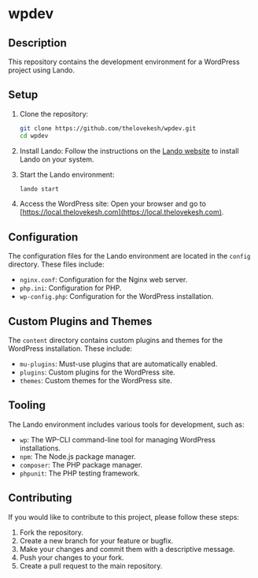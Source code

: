 # wpdev

## Description

This repository contains the development environment for a WordPress project using Lando.

## Setup

1. Clone the repository:
   ```sh
   git clone https://github.com/thelovekesh/wpdev.git
   cd wpdev
   ```

2. Install Lando:
   Follow the instructions on the [Lando website](https://docs.lando.dev/basics/installation.html) to install Lando on your system.

3. Start the Lando environment:
   ```sh
   lando start
   ```

4. Access the WordPress site:
   Open your browser and go to [https://local.thelovekesh.com](https://local.thelovekesh.com).

## Configuration

The configuration files for the Lando environment are located in the `config` directory. These files include:

- `nginx.conf`: Configuration for the Nginx web server.
- `php.ini`: Configuration for PHP.
- `wp-config.php`: Configuration for the WordPress installation.

## Custom Plugins and Themes

The `content` directory contains custom plugins and themes for the WordPress installation. These include:

- `mu-plugins`: Must-use plugins that are automatically enabled.
- `plugins`: Custom plugins for the WordPress site.
- `themes`: Custom themes for the WordPress site.

## Tooling

The Lando environment includes various tools for development, such as:

- `wp`: The WP-CLI command-line tool for managing WordPress installations.
- `npm`: The Node.js package manager.
- `composer`: The PHP package manager.
- `phpunit`: The PHP testing framework.

## Contributing

If you would like to contribute to this project, please follow these steps:

1. Fork the repository.
2. Create a new branch for your feature or bugfix.
3. Make your changes and commit them with a descriptive message.
4. Push your changes to your fork.
5. Create a pull request to the main repository.


